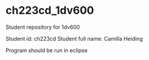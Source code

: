 # ch223cd_1dv600
Student repository for 1dv600

Student id: ch223cd
Student full name: Camilla Heiding

Program should be run in eclipse
